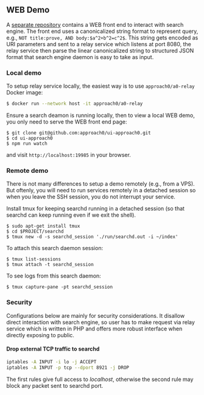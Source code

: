 ## WEB Demo
A [separate repository](https://github.com/approach0/ui-approach0) contains a WEB front end to interact with search engine.
The front end uses a canonicalized string format to represent query, e.g., `NOT title:prove, AND body:$a^2+b^2=c^2$`.
This string gets encoded as URI parameters and sent to a relay service which listens at port 8080, the relay service then
parse the linear canonicalized string to structured JSON format that search engine daemon is easy to take as input.

### Local demo
To setup relay service locally, the easiest way is to use `approach0/a0-relay` Docker image:
```sh
$ docker run --network host -it approach0/a0-relay
```

Ensure a search deamon is running locally, then to view a local WEB demo, you only need to serve the WEB front end page:
```
$ git clone git@github.com:approach0/ui-approach0.git
$ cd ui-approach0 
$ npm run watch
```
and visit `http://localhost:19985` in your browser.

### Remote demo
There is not many differences to setup a demo remotely (e.g., from a VPS).
But oftenly, you will need to run services remotely in a detached session so when you leave the SSH session,
you do not interrupt your service.

Install tmux for keeping searchd running in a detached session
(so that searchd can keep running even if we exit the shell).
```
$ sudo apt-get install tmux
$ cd $PROJECT/searchd
$ tmux new -d -s searchd_session './run/searchd.out -i ~/index'
```

To attach this search daemon session:
```
$ tmux list-sessions
$ tmux attach -t searchd_session
```

To see logs from this search daemon:
```
$ tmux capture-pane -pt searchd_session
```

### Security
Configurations below are mainly for security considerations.
It disallow direct interaction with search engine, so user has to make request via relay service
which is written in PHP and offers more robust interface when directly exposing to public.

#### Drop external TCP traffic to searchd
```sh
iptables -A INPUT -i lo -j ACCEPT
iptables -A INPUT -p tcp --dport 8921 -j DROP
```
The first rules give full access to *localhost*, otherwise the second
rule may block any packet sent to searchd port.
